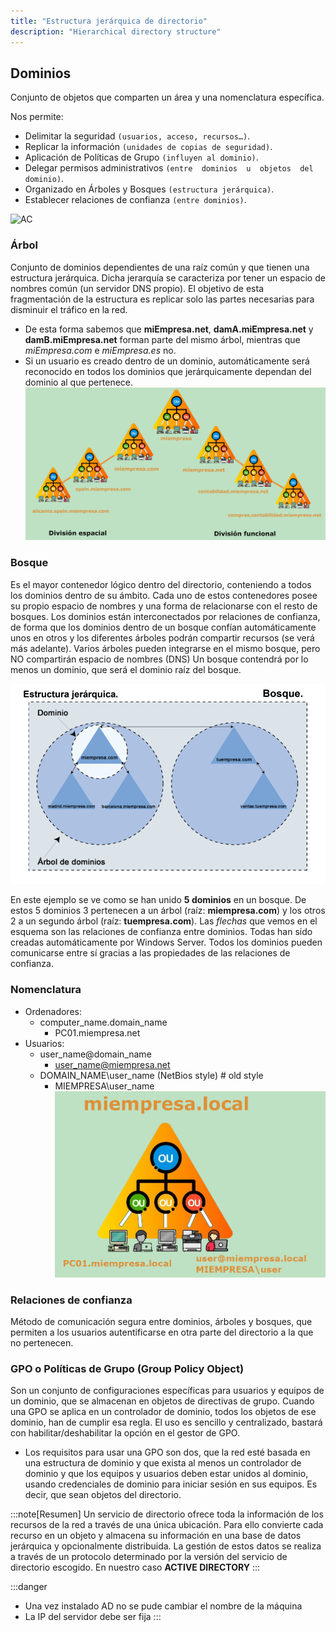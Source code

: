 ```yaml
---
title: "Estructura jerárquica de directorio"
description: "Hierarchical directory structure"
---
```


## Dominios

Conjunto de objetos que comparten un área y una nomenclatura específica.

Nos permite:
- Delimitar la seguridad `(usuarios, acceso, recursos…)`.
- Replicar la información `(unidades de copias de seguridad)`.
- Aplicación de Políticas de Grupo `(influyen al dominio)`.
- Delegar  permisos  administrativos  `(entre  dominios  u  objetos  del dominio)`.
- Organizado en Árboles y Bosques `(estructura jerárquica)`.
- Establecer relaciones de confianza `(entre dominios)`.

![AC](https://media.licdn.com/dms/image/v2/D4E12AQEvAm6Fu3mMIA/article-inline_image-shrink_1000_1488/article-inline_image-shrink_1000_1488/0/1655800725708?e=2147483647&v=beta&t=7oJZbfvpKqB-AKw0ePv-JKpLD5oYRatalc0lbJOpmKk)

### Árbol 
Conjunto de dominios dependientes de una raíz común y que tienen una estructura jerárquica. Dicha jerarquía se caracteriza por tener un espacio de nombres común (un servidor DNS propio). El objetivo de esta fragmentación de la estructura es replicar solo las partes necesarias para disminuir el tráfico en la red.

  - De  esta  forma  sabemos  que  **miEmpresa.net**,  **damA.miEmpresa.net**  y **damB.miEmpresa.net**  forman  parte  del  mismo  árbol,  mientras  que _miEmpresa.com_ e _miEmpresa.es_ no.
  - Si un usuario es creado dentro de un dominio, automáticamente será reconocido en todos los dominios que jerárquicamente dependan del dominio al que pertenece.
![árbol](../../../../assets/ut6/06_division.png)

### Bosque
Es el mayor contenedor lógico dentro del directorio, conteniendo a todos los dominios dentro de su ámbito. Cada uno de estos contenedores posee su propio espacio de nombres y una forma de relacionarse con el resto de bosques. Los dominios están interconectados por relaciones de confianza, de forma que los dominios  dentro  de  un  bosque  confían  automáticamente  unos  en  otros  y  los diferentes árboles podrán compartir recursos (se verá más adelante).
Varios árboles pueden integrarse en el mismo bosque, pero NO compartirán espacio de nombres (DNS)
Un bosque contendrá por lo menos un dominio, que será el dominio raíz del bosque.

![bosque](../../../../assets/ut6/07_bosque.png)

En este ejemplo se ve como se han unido **5 dominios**  en  un  bosque.  De  estos  5 dominios  3  pertenecen  a  un  árbol  (raíz: **miempresa.com**) y los otros 2 a un segundo árbol (raíz: **tuempresa.com**). 
Las _flechas_ que vemos en el esquema son las relaciones de confianza entre dominios. Todas  han  sido  creadas  automáticamente por  Windows  Server.  Todos  los  dominios pueden comunicarse entre sí gracias a las propiedades de las relaciones de confianza.

### Nomenclatura
- Ordenadores: 
  - computer_name.domain_name
    - PC01.miempresa.net
- Usuarios:
  - user_name@domain_name
    - user_name@miempresa.net
  - DOMAIN_NAME\user_name (NetBios style) # old style
    - MIEMPRESA\user_name
  ![naming](../../../../assets/ut6/08_nomenclatura.png)


### Relaciones de confianza 
Método de comunicación segura entre dominios, árboles y bosques, que permiten a los usuarios autentificarse en otra parte del directorio a la que no pertenecen.

### GPO  o  Políticas  de  Grupo  (Group  Policy  Object)
Son  un  conjunto  de configuraciones específicas para usuarios y equipos de un dominio, que se almacenan en objetos de directivas de grupo. Cuando una GPO se aplica en un  controlador  de  dominio,  todos  los  objetos  de  ese  dominio,  han  de cumplir   esa   regla.   El   uso   es   sencillo   y   centralizado,   bastará   con habilitar/deshabilitar la opción en el gestor de GPO. 

  -  Los requisitos para usar una GPO son dos, que la red esté basada en una estructura de dominio y que exista al menos un controlador de dominio y que los equipos y usuarios deben estar unidos al dominio, usando credenciales de dominio para iniciar sesión en sus equipos. Es decir, que sean objetos del directorio.

:::note[Resumen]
Un servicio de directorio ofrece toda la información de los recursos de la red a través de una única ubicación. Para ello convierte cada recurso en un objeto y almacena su información en una base de datos jerárquica y opcionalmente distribuida. La gestión de estos datos se realiza a través de un protocolo determinado por la versión del servicio de directorio escogido. En nuestro caso **ACTIVE DIRECTORY**
:::

:::danger
- Una vez instalado AD no se pude cambiar el nombre de la máquina
- La IP del servidor debe ser fija
:::